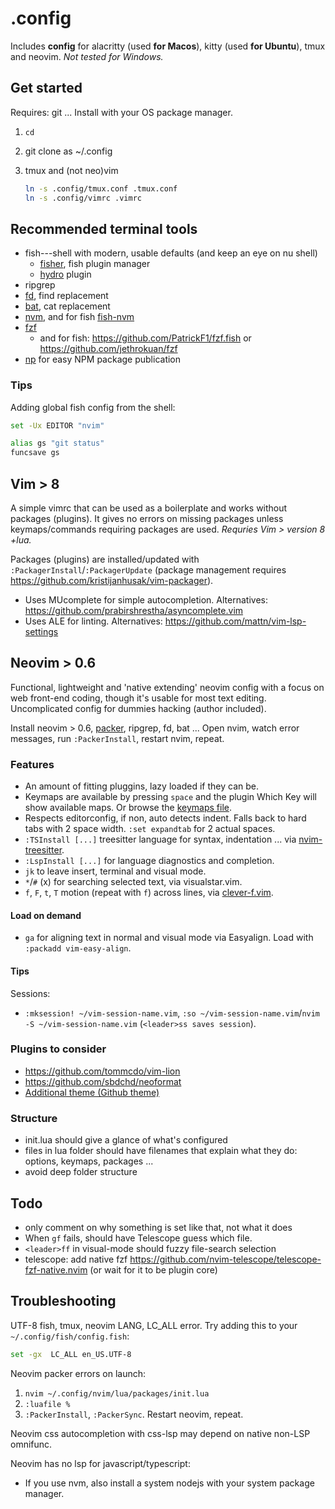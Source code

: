 # .config

Includes **config** for alacritty (used **for Macos**), kitty (used **for Ubuntu**), tmux and neovim. *Not tested for Windows.*

## Get started

Requires: git ... Install with your OS package manager.

1. `cd`
2. git clone as ~/.config
3. tmux and (not neo)vim

	```sh
	ln -s .config/tmux.conf .tmux.conf
	ln -s .config/vimrc .vimrc
	```

## Recommended terminal tools

- fish---shell with modern, usable defaults (and keep an eye on nu shell)
	- [fisher](https://github.com/jorgebucaran/fisher), fish plugin manager
	- [hydro](https://github.com/jorgebucaran/hydro) plugin
- ripgrep
- [fd](https://github.com/sharkdp/fd), find replacement
- [bat](https://github.com/sharkdp/bat), cat replacement
- [nvm](https://github.com/nvm-sh/nvm), and for fish [fish-nvm](https://github.com/FabioAntunes/fish-nvm)
- [fzf](https://github.com/junegunn/fzf)
	- and for fish: https://github.com/PatrickF1/fzf.fish or https://github.com/jethrokuan/fzf
- [np](https://github.com/sindresorhus/np) for easy NPM package publication

### Tips

Adding global fish config from the shell:

```sh
set -Ux EDITOR "nvim"

alias gs "git status"
funcsave gs
```

## Vim > 8

A simple vimrc that can be used as a boilerplate and works without packages (plugins). It gives no errors on missing packages unless keymaps/commands requiring packages are used. *Requries Vim > version 8 +lua.*

Packages (plugins) are installed/updated with `:PackagerInstall`/`:PackagerUpdate` (package management requires https://github.com/kristijanhusak/vim-packager).

- Uses MUcomplete for simple autocompletion. Alternatives: https://github.com/prabirshrestha/asyncomplete.vim
- Uses ALE for linting. Alternatives: https://github.com/mattn/vim-lsp-settings

## Neovim > 0.6

Functional, lightweight and 'native extending' neovim config with a focus on web front-end coding, though it's usable for most text editing.
Uncomplicated config for dummies hacking (author included).

Install neovim  > 0.6, [packer](https://github.com/wbthomason/packer.nvim), ripgrep, fd, bat ... Open nvim, watch error messages, run `:PackerInstall`, restart nvim, repeat.

### Features

- An amount of fitting pluggins, lazy loaded if they can be.
- Keymaps are available by pressing `space` and the plugin Which Key will show available maps. Or browse the [keymaps file](https://github.com/jssteinberg/config/blob/main/nvim/lua/keymaps.lua).
- Respects editorconfig, if non, auto detects indent. Falls back to hard tabs with 2 space width. `:set expandtab` for 2 actual spaces.
- `:TSInstall [...]` treesitter language for syntax, indentation ... via [nvim-treesitter][nts].
- `:LspInstall [...]` for language diagnostics and completion.
- `jk` to leave insert, terminal and visual mode.
- `*`/`#` (x) for searching selected text, via visualstar.vim.
- `f`, `F`, `t`, `T` motion (repeat with `f`) across lines, via [clever-f.vim](https://github.com/rhysd/clever-f.vim).

#### Load on demand

- `ga` for aligning text in normal and visual mode via Easyalign. Load with `:packadd vim-easy-align`.

#### Tips

Sessions:

- `:mksession! ~/vim-session-name.vim`, `:so ~/vim-session-name.vim`/`nvim -S ~/vim-session-name.vim` (`<leader>ss saves session`).

### Plugins to consider

- https://github.com/tommcdo/vim-lion
- https://github.com/sbdchd/neoformat
- [Additional theme (Github theme)](https://github.com/projekt0n/github-nvim-theme)

### Structure

- init.lua should give a glance of what's configured
- files in lua folder should have filenames that explain what they do: options, keymaps, packages ...
- avoid deep folder structure

## Todo

- only comment on why something is set like that, not what it does
- When `gf` fails, should have Telescope guess which file.
- `<leader>ff` in visual-mode should fuzzy file-search selection
- telescope: add native fzf https://github.com/nvim-telescope/telescope-fzf-native.nvim (or wait for it to be plugin core)

## Troubleshooting

UTF-8 fish, tmux, neovim LANG, LC_ALL error. Try adding this to your `~/.config/fish/config.fish`:

```sh
set -gx  LC_ALL en_US.UTF-8
```

Neovim packer errors on launch:

1. `nvim ~/.config/nvim/lua/packages/init.lua`
2. `:luafile %`
3. `:PackerInstall`, `:PackerSync`. Restart neovim, repeat.

Neovim css autocompletion with css-lsp may depend on native non-LSP omnifunc.

Neovim has no lsp for javascript/typescript:

- If you use nvm, also install a system nodejs with your system package manager.

[gl]: https://github.com/junegunn/gv.vim
[gd]: https://github.com/sindrets/diffview.nvim
[nts]: https://github.com/nvim-treesitter/nvim-treesitter
